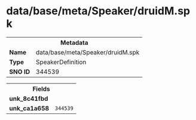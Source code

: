 <h1>data/base/meta/Speaker/druidM.spk</h1><table><tr><th colspan="100%">Metadata</th></tr><tr><td><b>Name</b></td><td>data/base/meta/Speaker/druidM.spk</td></tr><tr><td><b>Type</b></td><td>SpeakerDefinition</td></tr><tr><td><b>SNO ID</b></td><td>344539</td></tr></table>

<table><tr><th colspan="100%">Fields</th></tr><tr><td><b>unk_8c41fbd</b></td><td></td></tr><tr><td><b>unk_ca1a658</b></td><td><code>344539</code></td></tr></table>

